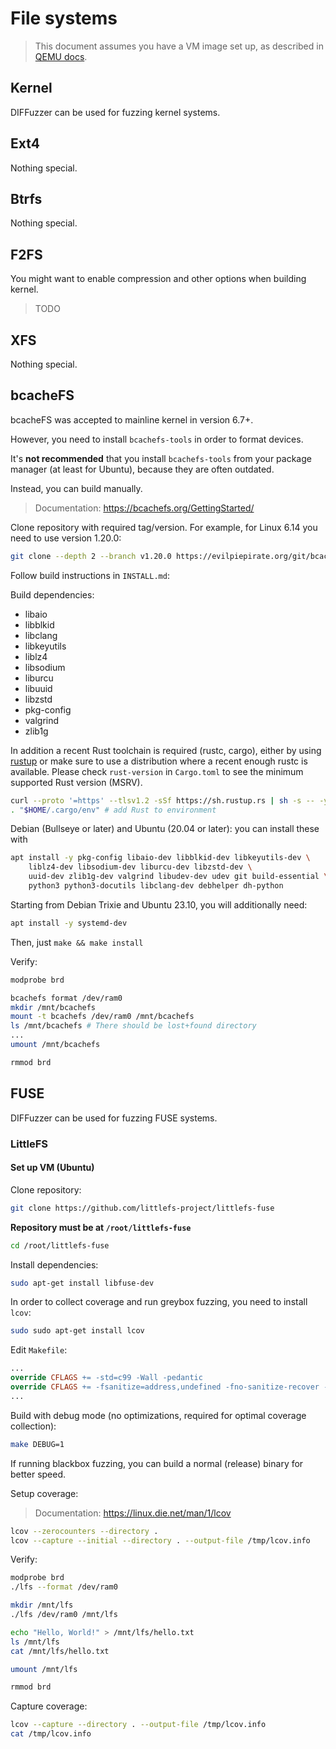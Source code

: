 # File systems

> This document assumes you have a VM image set up, as described in [QEMU docs](./QEMU.md).

## Kernel

DIFFuzzer can be used for fuzzing kernel systems.

## Ext4

Nothing special.

## Btrfs

Nothing special.

## F2FS

You might want to enable compression and other options when building kernel.

>TODO

## XFS

Nothing special.

## bcacheFS

bcacheFS was accepted to mainline kernel in version 6.7+.

However, you need to install `bcachefs-tools` in order to format devices.

It's __not recommended__ that you install `bcachefs-tools` from your package manager (at least for Ubuntu), because they are often outdated.

Instead, you can build manually.

> Documentation: <https://bcachefs.org/GettingStarted/>

Clone repository with required tag/version. For example, for Linux 6.14 you need to use version 1.20.0:

```sh
git clone --depth 2 --branch v1.20.0 https://evilpiepirate.org/git/bcachefs-tools.git
```

Follow build instructions in `INSTALL.md`:

Build dependencies:

- libaio
- libblkid
- libclang
- libkeyutils
- liblz4
- libsodium
- liburcu
- libuuid
- libzstd
- pkg-config
- valgrind
- zlib1g

In addition a recent Rust toolchain is required (rustc, cargo), either by using
[rustup](https://rustup.rs/) or make sure to use a distribution where a recent
enough rustc is available. Please check `rust-version` in `Cargo.toml` to see
the minimum supported Rust version (MSRV).

```sh
curl --proto '=https' --tlsv1.2 -sSf https://sh.rustup.rs | sh -s -- -y --no-modify-path # install Rust
. "$HOME/.cargo/env" # add Rust to environment
```

Debian (Bullseye or later) and Ubuntu (20.04 or later): you can install these with

```sh
apt install -y pkg-config libaio-dev libblkid-dev libkeyutils-dev \
    liblz4-dev libsodium-dev liburcu-dev libzstd-dev \
    uuid-dev zlib1g-dev valgrind libudev-dev udev git build-essential \
    python3 python3-docutils libclang-dev debhelper dh-python
```

Starting from Debian Trixie and Ubuntu 23.10, you will additionally need:

```sh
apt install -y systemd-dev
```

Then, just `make && make install`

Verify:

```sh
modprobe brd

bcachefs format /dev/ram0
mkdir /mnt/bcachefs
mount -t bcachefs /dev/ram0 /mnt/bcachefs
ls /mnt/bcachefs # There should be lost+found directory
...
umount /mnt/bcachefs

rmmod brd
```

## FUSE

DIFFuzzer can be used for fuzzing FUSE systems.

### LittleFS

#### Set up VM (Ubuntu)

Clone repository:

```sh
git clone https://github.com/littlefs-project/littlefs-fuse
```

__Repository must be at `/root/littlefs-fuse`__

```sh
cd /root/littlefs-fuse
```

Install dependencies:

```sh
sudo apt-get install libfuse-dev
```

In order to collect coverage and run greybox fuzzing, you need to install `lcov`:

```sh
sudo sudo apt-get install lcov
```

Edit `Makefile`:

```makefile
...
override CFLAGS += -std=c99 -Wall -pedantic
override CFLAGS += -fsanitize=address,undefined -fno-sanitize-recover -fprofile-arcs -ftest-coverage # add this line to enable sanitizers and coverage.
...
```

Build with debug mode (no optimizations, required for optimal coverage collection):

```sh
make DEBUG=1
```

If running blackbox fuzzing, you can build a normal (release) binary for better speed.

Setup coverage:

> Documentation: <https://linux.die.net/man/1/lcov>

```sh
lcov --zerocounters --directory .
lcov --capture --initial --directory . --output-file /tmp/lcov.info
```

Verify:

```sh
modprobe brd
./lfs --format /dev/ram0

mkdir /mnt/lfs
./lfs /dev/ram0 /mnt/lfs

echo "Hello, World!" > /mnt/lfs/hello.txt
ls /mnt/lfs
cat /mnt/lfs/hello.txt

umount /mnt/lfs

rmmod brd
```

Capture coverage:

```sh
lcov --capture --directory . --output-file /tmp/lcov.info
cat /tmp/lcov.info
```
